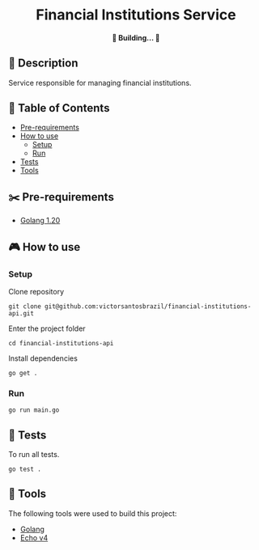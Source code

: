 <h1 align="center">
Financial Institutions Service
</h1>

<h4 align="center">
🚧   Building...  🚧
</h4>

## 📰 Description

Service responsible for managing financial institutions.

##  📔 Table of Contents
<!--ts-->
   * [Pre-requirements](#✂️-pre-requirements)
   * [How to use](#🎮-how-to-use)
      * [Setup](#setup)
      * [Run](#run)
   * [Tests](#📌-tests)
   * [Tools](#🔨-tools)
<!--te-->

## ✂️ Pre-requirements
* [Golang 1.20](https://go.dev/doc/install)

## 🎮 How to use

###  Setup

Clone repository
```
git clone git@github.com:victorsantosbrazil/financial-institutions-api.git
```

Enter the project folder
```
cd financial-institutions-api
```

Install dependencies
```
go get .
```

### Run
```
go run main.go
```

## 📌 Tests

To run all tests.
```
go test .
```


## 🔨 Tools

The following tools were used to build this project:

* [Golang](https://go.dev/)
* [Echo v4](https://echo.labstack.com/)